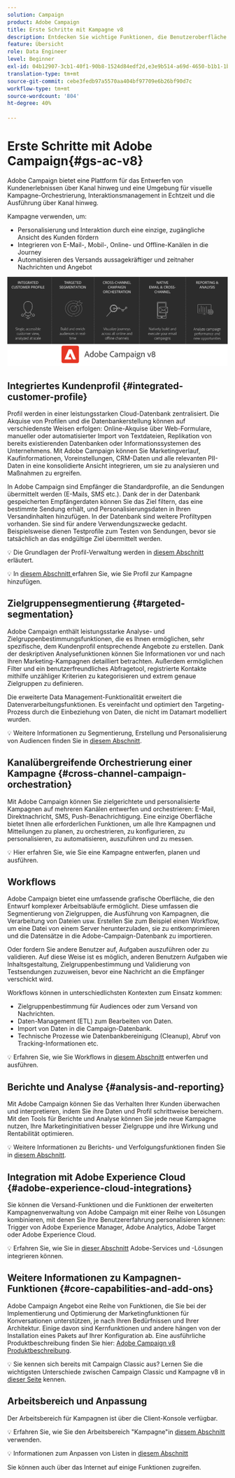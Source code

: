 ```yaml
---
solution: Campaign
product: Adobe Campaign
title: Erste Schritte mit Kampagne v8
description: Entdecken Sie wichtige Funktionen, die Benutzeroberfläche und globale Richtlinien
feature: Übersicht
role: Data Engineer
level: Beginner
exl-id: 04b12907-3cb1-40f1-90b8-1524d84edf2d,e3e9b514-a69d-4650-b1b1-1b76b4f3d63f
translation-type: tm+mt
source-git-commit: cebe3fedb97a5570aa404bf97709e6b26bf90d7c
workflow-type: tm+mt
source-wordcount: '804'
ht-degree: 40%

---
```


# Erste Schritte mit Adobe Campaign{#gs-ac-v8}

Adobe Campaign bietet eine Plattform für das Entwerfen von Kundenerlebnissen über Kanal hinweg und eine Umgebung für visuelle Kampagne-Orchestrierung, Interaktionsmanagement in Echtzeit und die Ausführung über Kanal hinweg.

Kampagne verwenden, um:

* Personalisierung und Interaktion durch eine einzige, zugängliche Ansicht des Kunden fördern
* Integrieren von E-Mail-, Mobil-, Online- und Offline-Kanälen in die Journey
* Automatisieren des Versands aussagekräftiger und zeitnaher Nachrichten und Angebot

![](assets/ac-capabilities.png)

## Integriertes Kundenprofil {#integrated-customer-profile}

Profil werden in einer leistungsstarken Cloud-Datenbank zentralisiert. Die Akquise von Profilen und die Datenbankerstellung können auf verschiedenste Weisen erfolgen: Online-Akquise über Web-Formulare, manueller oder automatisierter Import von Textdateien, Replikation von bereits existierenden Datenbanken oder Informationssystemen des Unternehmens. Mit Adobe Campaign können Sie Marketingverlauf, Kaufinformationen, Voreinstellungen, CRM-Daten und alle relevanten PII-Daten in eine konsolidierte Ansicht integrieren, um sie zu analysieren und Maßnahmen zu ergreifen.

In Adobe Campaign sind Empfänger die Standardprofile, an die Sendungen übermittelt werden (E-Mails, SMS etc.). Dank der in der Datenbank gespeicherten Empfängerdaten können Sie das Ziel filtern, das eine bestimmte Sendung erhält, und Personalisierungsdaten in Ihren Versandinhalten hinzufügen. In der Datenbank sind weitere Profiltypen vorhanden. Sie sind für andere Verwendungszwecke gedacht. Beispielsweise dienen Testprofile zum Testen von Sendungen, bevor sie tatsächlich an das endgültige Ziel übermittelt werden.

:bulb: Die Grundlagen der Profil-Verwaltung werden in [diesem Abschnitt](audiences.md) erläutert.

:bulb: In [diesem Abschnitt ](import.md) erfahren Sie, wie Sie Profil zur Kampagne hinzufügen.

## Zielgruppensegmentierung {#targeted-segmentation}

Adobe Campaign enthält leistungsstarke Analyse- und Zielgruppenbestimmungsfunktionen, die es Ihnen ermöglichen, sehr spezifische, dem Kundenprofil entsprechende Angebote zu erstellen. Dank der deskriptiven Analysefunktionen können Sie Informationen vor und nach Ihren Marketing-Kampagnen detailliert betrachten. Außerdem ermöglichen Filter und ein benutzerfreundliches Abfragetool, registrierte Kontakte mithilfe unzähliger Kriterien zu kategorisieren und extrem genaue Zielgruppen zu definieren.

Die erweiterte Data Management-Funktionalität erweitert die Datenverarbeitungsfunktionen. Es vereinfacht und optimiert den Targeting-Prozess durch die Einbeziehung von Daten, die nicht im Datamart modelliert wurden.

:bulb: Weitere Informationen zu Segmentierung, Erstellung und Personalisierung von Audiencen finden Sie in [diesem Abschnitt](audiences.md).

## Kanalübergreifende Orchestrierung einer Kampagne {#cross-channel-campaign-orchestration}

Mit Adobe Campaign können Sie zielgerichtete und personalisierte Kampagnen auf mehreren Kanälen entwerfen und orchestrieren: E-Mail, Direktnachricht, SMS, Push-Benachrichtigung. Eine einzige Oberfläche bietet Ihnen alle erforderlichen Funktionen, um alle Ihre Kampagnen und Mitteilungen zu planen, zu orchestrieren, zu konfigurieren, zu personalisieren, zu automatisieren, auszuführen und zu messen.

:bulb: Hier erfahren Sie, wie Sie eine Kampagne entwerfen, planen und ausführen.[](campaigns.md)

## Workflows

Adobe Campaign bietet eine umfassende grafische Oberfläche, die den Entwurf komplexer Arbeitsabläufe ermöglicht. Diese umfassen die Segmentierung von Zielgruppen, die Ausführung von Kampagnen, die Verarbeitung von Dateien usw. Erstellen Sie zum Beispiel einen Workflow, um eine Datei von einem Server herunterzuladen, sie zu entkomprimieren und die Datensätze in die Adobe-Campaign-Datenbank zu importieren.

Oder fordern Sie andere Benutzer auf, Aufgaben auszuführen oder zu validieren. Auf diese Weise ist es möglich, anderen Benutzern Aufgaben wie Inhaltsgestaltung, Zielgruppenbestimmung und Validierung von Testsendungen zuzuweisen, bevor eine Nachricht an die Empfänger verschickt wird.

Workflows können in unterschiedlichsten Kontexten zum Einsatz kommen:

* Zielgruppenbestimmung für Audiences oder zum Versand von Nachrichten.
* Daten-Management (ETL) zum Bearbeiten von Daten.
* Import von Daten in die Campaign-Datenbank.
* Technische Prozesse wie Datenbankbereinigung (Cleanup), Abruf von Tracking-Informationen etc.

:bulb: Erfahren Sie, wie Sie Workflows in [diesem Abschnitt](../config/workflows.md) entwerfen und ausführen.

## Berichte und Analyse {#analysis-and-reporting}

Mit Adobe Campaign können Sie das Verhalten Ihrer Kunden überwachen und interpretieren, indem Sie ihre Daten und Profil schrittweise bereichern. Mit den Tools für Berichte und Analyse können Sie jede neue Kampagne nutzen, Ihre Marketinginitiativen besser Zielgruppe und ihre Wirkung und Rentabilität optimieren.

:bulb:  Weitere Informationen zu Berichts- und Verfolgungsfunktionen finden Sie in [diesem Abschnitt](reporting.md).

## Integration mit Adobe Experience Cloud {#adobe-experience-cloud-integrations}

Sie können die Versand-Funktionen und die Funktionen der erweiterten Kampagnenverwaltung von Adobe Campaign mit einer Reihe von Lösungen kombinieren, mit denen Sie Ihre Benutzererfahrung personalisieren können: Trigger von Adobe Experience Manager, Adobe Analytics, Adobe Target oder Adobe Experience Cloud.

:bulb: Erfahren Sie, wie Sie in [dieser Abschnitt](../connect/integration.md) Adobe-Services und -Lösungen integrieren können.

## Weitere Informationen zu Kampagnen-Funktionen {#core-capabilities-and-add-ons}

Adobe Campaign Angebot eine Reihe von Funktionen, die Sie bei der Implementierung und Optimierung der Marketingfunktionen für Konversationen unterstützen, je nach Ihren Bedürfnissen und Ihrer Architektur. Einige davon sind Kernfunktionen und andere hängen von der Installation eines Pakets auf Ihrer Konfiguration ab. Eine ausführliche Produktbeschreibung finden Sie hier: [Adobe Campaign v8 Produktbeschreibung](https://helpx.adobe.com/de/legal/product-descriptions/adobe-campaign-classic---product-description.html).

:bulb: Sie kennen sich bereits mit Campaign Classic aus? Lernen Sie die wichtigsten Unterschiede zwischen Campaign Classic und Kampagne v8 in [dieser Seite](capability-matrix.md) kennen.

## Arbeitsbereich und Anpassung

Der Arbeitsbereich für Kampagnen ist über die Client-Konsole verfügbar.

:bulb:  Erfahren Sie, wie Sie den Arbeitsbereich &quot;Kampagne&quot;in [diesem Abschnitt](https://experienceleague.adobe.com/docs/campaign-classic/using/getting-started/starting-with-adobe-campaign/campaign-workspace/adobe-campaign-workspace.html) verwenden.

:bulb:  Informationen zum Anpassen von Listen in [diesem Abschnitt](https://experienceleague.adobe.com/docs/campaign-classic/using/getting-started/starting-with-adobe-campaign/campaign-workspace/adobe-campaign-ui-lists.html)

Sie können auch über das Internet auf einige Funktionen zugreifen.

